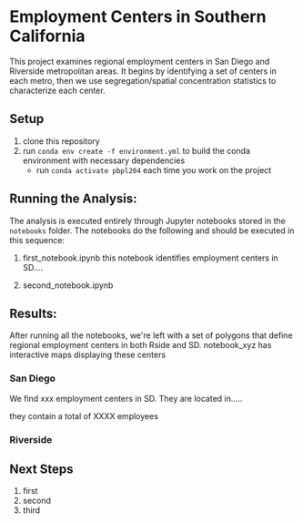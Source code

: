 # Employment Centers in Southern California

This project examines regional employment centers in San Diego and Riverside metropolitan areas. It
begins by identifying a set of centers in each metro, then we use segregation/spatial concentration
statistics to characterize each center.


## Setup

1. clone this repository
2. run `conda env create -f environment.yml` to build the conda environment with necessary dependencies
   - run `conda activate pbpl204` each time you work on the project


## Running the Analysis:

The analysis is executed entirely through Jupyter notebooks stored in the `notebooks` folder.
The notebooks do the following and should be executed in this sequence:

1. first_notebook.ipynb
   this notebook identifies employment centers in SD....

2. second_notebook.ipynb

## Results:

After running all the notebooks, we're left with a set of polygons that define regional employment centers in both Rside and SD. notebook_xyz has interactive maps displaying these centers

### San Diego

We find xxx employment centers in SD. They are located in.....

they contain a total of XXXX employees

### Riverside

## Next Steps

1. first
2. second
3. third